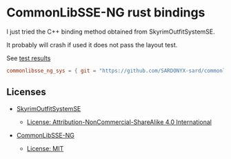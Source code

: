 # CommonLibSSE-NG rust bindings

I just tried the C++ binding method obtained from SkyrimOutfitSystemSE.

It probably will crash if used it does not pass the layout test.

See [test results](./test_results.txt)

```toml
commonlibsse_ng_sys = { git = "https://github.com/SARDONYX-sard/commonlibsse_ng" } # rev = "<sha>" fixed
```

## Licenses

- [SkyrimOutfitSystemSE](https://gitlab.com/metricexpansion/SkyrimOutfitSystemSE)

  - [License: Attribution-NonCommercial-ShareAlike 4.0 International](https://gitlab.com/metricexpansion/SkyrimOutfitSystemSE/-/blob/master/LICENSE.md?ref_type=heads)

- [CommonLibSSE-NG](https://github.com/CharmedBaryon/CommonLibSSE-NG)

  - [License: MIT](https://github.com/CharmedBaryon/CommonLibSSE-NG/blob/main/LICENSE)
